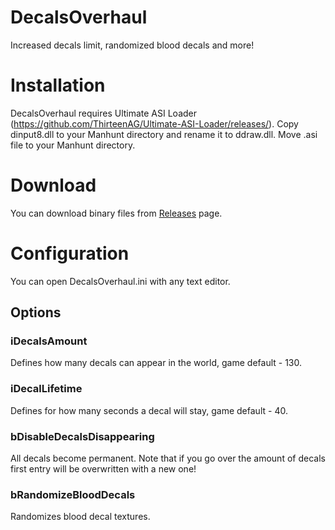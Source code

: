 # DecalsOverhaul

Increased decals limit, randomized blood decals and more!

# Installation

DecalsOverhaul requires Ultimate ASI Loader (https://github.com/ThirteenAG/Ultimate-ASI-Loader/releases/).
Copy dinput8.dll to your Manhunt directory and rename it to ddraw.dll.
Move .asi file to your Manhunt directory.

# Download
You can download binary files from [Releases](https://github.com/Manhunt.DecalsOverhaul/GUNHook/) page.

# Configuration

You can open DecalsOverhaul.ini with any text editor.

## Options

### iDecalsAmount 
Defines how many decals can appear in the world, game default - 130.

### iDecalLifetime
Defines for how many seconds a decal will stay, game default - 40.

### bDisableDecalsDisappearing
All decals become permanent. Note that if you go over the amount of decals first entry will be overwritten with a new one!

### bRandomizeBloodDecals
Randomizes blood decal textures. 